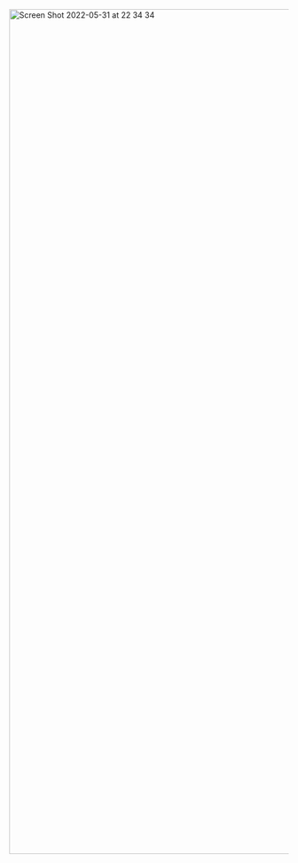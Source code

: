 <img width="1521" alt="Screen Shot 2022-05-31 at 22 34 34" src="https://user-images.githubusercontent.com/5876576/171270355-62dffbbb-6719-4c95-8567-9c78ebeac8c8.png">
